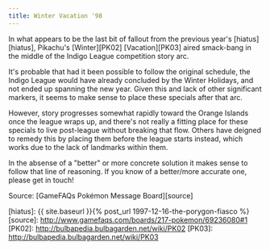 ```yaml
---
title: Winter Vacation '98
---
```

In what appears to be the last bit of fallout from the previous year's
[hiatus][hiatus], Pikachu's [Winter][PK02] [Vacation][PK03] aired smack-bang in
the middle of the Indigo League competition story arc.

It's probable that had it been possible to follow the original schedule, the
Indigo League would have already concluded by the Winter Holidays, and not
ended up spanning the new year. Given this and lack of other significant
markers, it seems to make sense to place these specials after that arc.

However, story progresses somewhat rapidly toward the Orange Islands once the
league wraps up, and there's not really a fitting place for these specials to
live post-league without breaking that flow. Others have deigned to remedy this
by placing them before the league starts instead, which works due to the lack
of landmarks within them.

In the absense of a "better" or more concrete solution it makes sense to follow
that line of reasoning. If you know of a better/more accurate one, please get
in touch!

Source: [GameFAQs Pokémon Message Board][source]

[hiatus]: {{ site.baseurl }}{% post_url 1997-12-16-the-porygon-fiasco %}
[source]: http://www.gamefaqs.com/boards/217-pokemon/69236080#1
[PK02]: http://bulbapedia.bulbagarden.net/wiki/PK02
[PK03]: http://bulbapedia.bulbagarden.net/wiki/PK03
